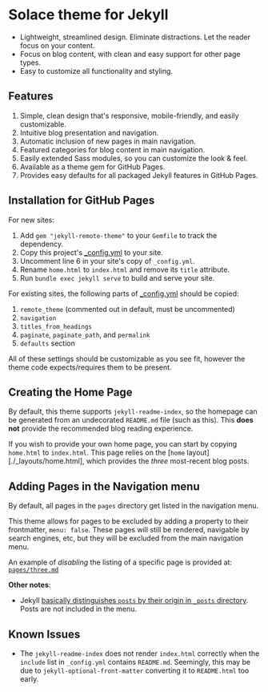 
# Solace theme for Jekyll

- Lightweight, streamlined design. Eliminate distractions. Let the reader focus on your content.
- Focus on blog content, with clean and easy support for other page types.
- Easy to customize all functionality and styling.


## Features

1. Simple, clean design that's responsive, mobile-friendly, and easily customizable.
2. Intuitive blog presentation and navigation.
3. Automatic inclusion of new pages in main navigation.
4. Featured categories for blog content in main navigation.
5. Easily extended Sass modules, so you can customize the look & feel.
6. Available as a theme gem for GitHub Pages.
7. Provides easy defaults for all packaged Jekyll features in GitHub Pages.

## Installation for GitHub Pages

For new sites:

1. Add `gem "jekyll-remote-theme"` to your `Gemfile` to track the dependency.
2. Copy this project's [_config.yml](./_config.yml) to your site.
3. Uncomment line 6 in your site's copy of `_config.yml`.
4. Rename `home.html` to `index.html` and remove its `title` attribute.
5. Run `bundle exec jekyll serve` to build and serve your site.

For existing sites, the following parts of [_config.yml](./_config.yml) should be copied:

1. `remote_theme` (commented out in default, must be uncommented)
2. `navigation` 
3. `titles_from_headings`
4. `paginate`, `paginate_path`, and `permalink`
5. `defaults` section

All of these settings should be customizable as you see fit, however the theme code expects/requires them to be present.

## Creating the Home Page

By default, this theme supports `jekyll-readme-index`, so the homepage can be generated from an undecorated `README.md` file (such as this). This **does not** provide the recommended blog reading experience.  

If you wish to provide your own home page, you can start by copying `home.html` to `index.html`. This page relies on the [`home` layout][./_layouts/home.html], which provides the _three_ most-recent blog posts.

## Adding Pages in the Navigation menu

By default, all pages in the `pages` directory get listed in the navigation menu.

This theme allows for pages to be excluded by adding a property to their frontmatter, `menu: false`.
These pages will still be rendered, navigable by search engines, etc, but they will be excluded from the main navigation menu.

An example of _disabling_ the listing of a specific page is provided at: [`pages/three.md`](pages/three.md)

__Other notes__:
- Jekyll [basically distinguishes `posts` by their origin in `_posts` directory][1]. Posts are not included in the menu.


## Known Issues

- The `jekyll-readme-index` does not render `index.html` correctly when the `include` list in `_config.yml` contains `README.md`. Seemingly, this may be due to `jekyll-optional-front-matter` converting it to `README.html` too early.


[1]: https://ben.balter.com/2015/02/20/jekyll-collections/

